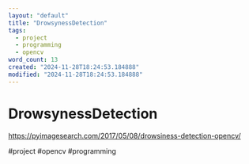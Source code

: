 ```yaml
---
layout: "default"
title: "DrowsynessDetection"
tags:
  - project
  - programming
  - opencv
word_count: 13
created: "2024-11-28T18:24:53.184888"
modified: "2024-11-28T18:24:53.184888"
---
```

# DrowsynessDetection

https://pyimagesearch.com/2017/05/08/drowsiness-detection-opencv/

#project #opencv #programming 
